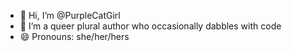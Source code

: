 - 👋 Hi, I’m @PurpleCatGirl
- 👀 I’m a queer plural author who occasionally dabbles with code
- 😄 Pronouns: she/her/hers

<!---
PurpleCatGirl/PurpleCatGirl is a ✨ special ✨ repository because its `README.md` (this file) appears on your GitHub profile.
You can click the Preview link to take a look at your changes.
--->
